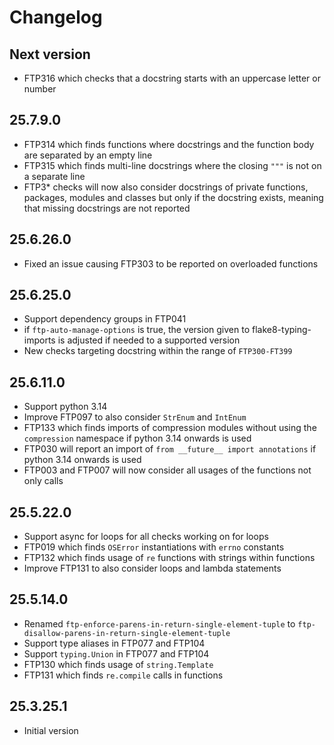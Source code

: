# Changelog

## Next version
- FTP316 which checks that a docstring starts with an uppercase letter or number

## 25.7.9.0
- FTP314 which finds functions where docstrings and the function body are separated by an empty line
- FTP315 which finds multi-line docstrings where the closing `"""` is not on a separate line
- FTP3* checks will now also consider docstrings of private functions, packages, modules and classes
  but only if the docstring exists, meaning that missing docstrings are not reported

## 25.6.26.0
- Fixed an issue causing FTP303 to be reported on overloaded functions

## 25.6.25.0
- Support dependency groups in FTP041
- if ``ftp-auto-manage-options`` is true, the version given to flake8-typing-imports is adjusted if
  needed to a supported version
- New checks targeting docstring within the range of `FTP300-FT399`

## 25.6.11.0
- Support python 3.14
- Improve FTP097 to also consider `StrEnum` and `IntEnum`
- FTP133 which finds imports of compression modules without using the `compression` namespace if python 3.14 onwards is used
- FTP030 will report an import of `from __future__ import annotations` if python 3.14 onwards is used
- FTP003 and FTP007 will now consider all usages of the functions not only calls

## 25.5.22.0
- Support async for loops for all checks working on for loops
- FTP019 which finds `OSError` instantiations with `errno` constants
- FTP132 which finds usage of ``re`` functions with strings within functions
- Improve FTP131 to also consider loops and lambda statements

## 25.5.14.0
- Renamed `ftp-enforce-parens-in-return-single-element-tuple` to `ftp-disallow-parens-in-return-single-element-tuple`
- Support type aliases in FTP077 and FTP104
- Support `typing.Union` in FTP077 and FTP104
- FTP130 which finds usage of `string.Template`
- FTP131 which finds `re.compile` calls in functions

## 25.3.25.1

* Initial version

